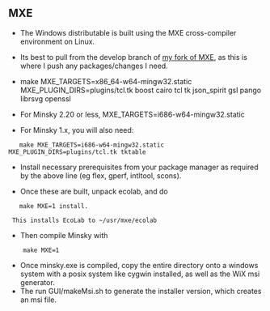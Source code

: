 ## MXE

- The Windows distributable is built using the MXE cross-compiler environment on Linux. 

- Its best to pull from the develop branch of [my fork of MXE](https://github.com/highperformancecoder/mxe), as this is where I push any packages/changes I need. 

- make MXE_TARGETS=x86_64-w64-mingw32.static MXE_PLUGIN_DIRS=plugins/tcl.tk boost cairo tcl tk json_spirit gsl pango librsvg openssl
- For Minsky 2.20 or less, MXE_TARGETS=i686-w64-mingw32.static

- For Minsky 1.x, you will also need:
~~~~
   make MXE_TARGETS=i686-w64-mingw32.static MXE_PLUGIN_DIRS=plugins/tcl.tk tktable
~~~~

- Install necessary prerequisites from your package manager as required by the above line (eg flex, gperf, intltool, scons).

- Once these are built, unpack ecolab, and do

~~~~
   make MXE=1 install.
~~~~
     This installs EcoLab to ~/usr/mxe/ecolab

- Then compile Minsky with

~~~~
    make MXE=1
~~~~
- Once minsky.exe is compiled, copy the entire directory onto a windows system with a posix system like cygwin installed, as well as the WiX msi generator. 
- The run GUI/makeMsi.sh to generate the installer version, which creates an msi file.
